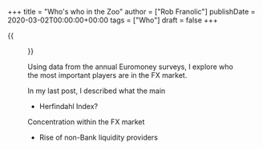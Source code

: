 +++
title = "Who's who in the Zoo"
author = ["Rob Franolic"]
publishDate = 2020-03-02T00:00:00+00:00
tags = ["Who"]
draft = false
+++

{{<figure src="/ox-hugo/Whos_who.gif">}}

Using data from the annual Euromoney surveys, I explore who the most important players are in the FX market.

<!--more-->

In my last post, I described what the main

-   Herfindahl Index?

Concentration within the FX market

-   Rise of non-Bank liquidity providers
